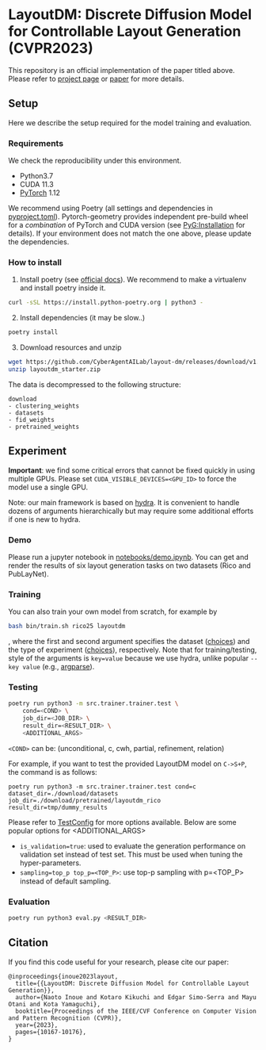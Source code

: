 # LayoutDM: Discrete Diffusion Model for Controllable Layout Generation (CVPR2023)
This repository is an official implementation of the paper titled above.
Please refer to [project page](https://cyberagentailab.github.io/layout-dm/) or [paper](https://arxiv.org/abs/2303.08137) for more details.

## Setup
Here we describe the setup required for the model training and evaluation.

### Requirements
We check the reproducibility under this environment.
- Python3.7
- CUDA 11.3
- [PyTorch](https://pytorch.org/get-started/locally/) 1.12

We recommend using Poetry (all settings and dependencies in [pyproject.toml](pyproject.toml)).
Pytorch-geometry provides independent pre-build wheel for a *combination* of PyTorch and CUDA version (see [PyG:Installation](https://pytorch-geometric.readthedocs.io/en/latest/install/installation.html
) for details). If your environment does not match the one above, please update the dependencies.


### How to install
1. Install poetry (see [official docs](https://python-poetry.org/docs/)). We recommend to make a virtualenv and install poetry inside it.

```bash
curl -sSL https://install.python-poetry.org | python3 -
```

2. Install dependencies (it may be slow..)

```bash
poetry install
```

3. Download resources and unzip

``` bash
wget https://github.com/CyberAgentAILab/layout-dm/releases/download/v1.0.0/layoutdm_starter.zip
unzip layoutdm_starter.zip
```

The data is decompressed to the following structure:
```
download
- clustering_weights
- datasets
- fid_weights
- pretrained_weights
```

## Experiment
**Important**: we find some critical errors that cannot be fixed quickly in using multiple GPUs. Please set `CUDA_VISIBLE_DEVICES=<GPU_ID>` to force the model use a single GPU.

Note: our main framework is based on [hydra](https://hydra.cc/). It is convenient to handle dozens of arguments hierarchically but may require some additional efforts if one is new to hydra.

### Demo
Please run a jupyter notebook in [notebooks/demo.ipynb](notebooks/demo.ipynb). You can get and render the results of six layout generation tasks on two datasets (Rico and PubLayNet).

### Training
You can also train your own model from scratch, for example by

```bash
bash bin/train.sh rico25 layoutdm
```

, where the first and second argument specifies the dataset ([choices](src/trainer/trainer/config/dataset)) and the type of experiment ([choices](src/trainer/trainer/config/experiment)), respectively.
Note that for training/testing, style of the arguments is `key=value` because we use hydra, unlike popular `--key value` (e.g., [argparse](https://docs.python.org/3/library/argparse.html)).

### Testing

```bash
poetry run python3 -m src.trainer.trainer.test \
    cond=<COND> \
    job_dir=<JOB_DIR> \
    result_dir=<RESULT_DIR> \
    <ADDITIONAL_ARGS>
```
`<COND>` can be: (unconditional, c, cwh, partial, refinement, relation)

For example, if you want to test the provided LayoutDM model on `C->S+P`, the command is as follows:
```
poetry run python3 -m src.trainer.trainer.test cond=c dataset_dir=./download/datasets job_dir=./download/pretrained/layoutdm_rico result_dir=tmp/dummy_results
```

Please refer to [TestConfig](src/trainer/trainer/hydra_configs.py#L12) for more options available.
Below are some popular options for <ADDITIONAL_ARGS>
- `is_validation=true`: used to evaluate the generation performance on validation set instead of test set. This must be used when tuning the hyper-parameters.
- `sampling=top_p top_p=<TOP_P>`: use top-p sampling with p=<TOP_P>　instead of default sampling.

### Evaluation
```bash
poetry run python3 eval.py <RESULT_DIR>
```

## Citation

If you find this code useful for your research, please cite our paper:

```
@inproceedings{inoue2023layout,
  title={{LayoutDM: Discrete Diffusion Model for Controllable Layout Generation}},
  author={Naoto Inoue and Kotaro Kikuchi and Edgar Simo-Serra and Mayu Otani and Kota Yamaguchi},
  booktitle={Proceedings of the IEEE/CVF Conference on Computer Vision and Pattern Recognition (CVPR)},
  year={2023},
  pages={10167-10176},
}
```
